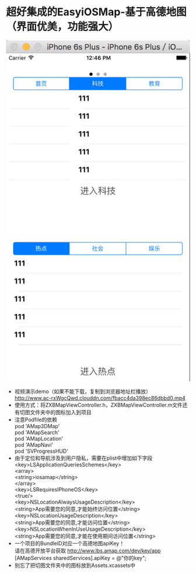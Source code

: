 # 超好集成的EasyiOSMap-基于高德地图（界面优美，功能强大）
![Alt text](https://github.com/chenyufeng1991/NewsClient/raw/master/Screenshots/2.png)
- 视频演示demo（如果不能下载，复制到浏览器地址栏播放）</br>
http://www.ac-rxWgcQwd.clouddn.com/fbacc4da398ec86dbbd0.mp4
- 使用方式：将ZXBMapViewController.h，ZXBMapViewController.m文件还有切图文件夹中的图标加入到项目
- 注意Podfile的依赖</br>
pod 'AMap3DMap'</br>
pod 'AMapSearch'</br>
pod 'AMapLocation'</br>
pod 'AMapNavi'</br>
pod 'SVProgressHUD'</br>
- 由于定位和导航涉及到用户隐私，需要在plist中增加如下字段</br>
\<key\>LSApplicationQueriesSchemes\</key\></br>
\<array\></br>
\<string\>iosamap\</string\></br>
\</array\></br>
\<key\>LSRequiresIPhoneOS\</key\></br>
\<true/\></br>
\<key\>NSLocationAlwaysUsageDescription\</key\></br>
\<string\>App需要您的同意,才能始终访问位置\</string\></br>
\<key\>NSLocationUsageDescription\</key\></br>
\<string\>App需要您的同意,才能访问位置\</string\></br>
\<key\>NSLocationWhenInUseUsageDescription\</key\></br>
\<string\>App需要您的同意,才能在使用期间访问位置\</string\></br>
- 一个项目的BundleID对应一个高德地图apiKey！</br>
请在高德开放平台获取 http://www.lbs.amap.com/dev/key/app</br>
[AMapServices sharedServices].apiKey = @"你的key";
- 别忘了把切图文件夹中的图标放到Assets.xcassets中
